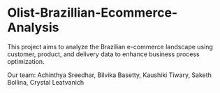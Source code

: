 # Olist-Brazillian-Ecommerce-Analysis
This project aims to analyze the Brazilian e-commerce landscape using customer, product, and delivery data to enhance business process optimization.

Our team: Achinthya Sreedhar, Bilvika Basetty, Kaushiki Tiwary, Saketh Bollina, Crystal Leatvanich
